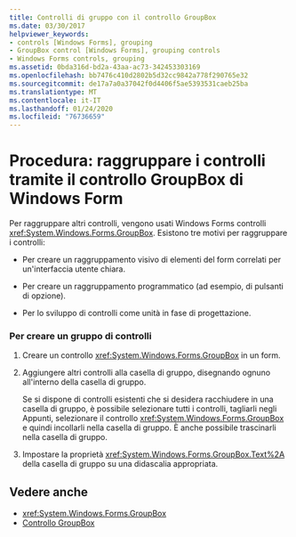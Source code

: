 ```yaml
---
title: Controlli di gruppo con il controllo GroupBox
ms.date: 03/30/2017
helpviewer_keywords:
- controls [Windows Forms], grouping
- GroupBox control [Windows Forms], grouping controls
- Windows Forms controls, grouping
ms.assetid: 0bda316d-bd2a-43aa-ac73-342453303169
ms.openlocfilehash: bb7476c410d2802b5d32cc9842a778f290765e32
ms.sourcegitcommit: de17a7a0a37042f0d4406f5ae5393531caeb25ba
ms.translationtype: MT
ms.contentlocale: it-IT
ms.lasthandoff: 01/24/2020
ms.locfileid: "76736659"
---
```

# <a name="how-to-group-controls-with-the-windows-forms-groupbox-control"></a>Procedura: raggruppare i controlli tramite il controllo GroupBox di Windows Form
Per raggruppare altri controlli, vengono usati Windows Forms controlli <xref:System.Windows.Forms.GroupBox>. Esistono tre motivi per raggruppare i controlli:  
  
- Per creare un raggruppamento visivo di elementi del form correlati per un'interfaccia utente chiara.  
  
- Per creare un raggruppamento programmatico (ad esempio, di pulsanti di opzione).  
  
- Per lo sviluppo di controlli come unità in fase di progettazione.  
  
### <a name="to-create-a-group-of-controls"></a>Per creare un gruppo di controlli  
  
1. Creare un controllo <xref:System.Windows.Forms.GroupBox> in un form.  
  
2. Aggiungere altri controlli alla casella di gruppo, disegnando ognuno all'interno della casella di gruppo.  
  
     Se si dispone di controlli esistenti che si desidera racchiudere in una casella di gruppo, è possibile selezionare tutti i controlli, tagliarli negli Appunti, selezionare il controllo <xref:System.Windows.Forms.GroupBox> e quindi incollarli nella casella di gruppo. È anche possibile trascinarli nella casella di gruppo.  
  
3. Impostare la proprietà <xref:System.Windows.Forms.GroupBox.Text%2A> della casella di gruppo su una didascalia appropriata.  
  
## <a name="see-also"></a>Vedere anche

- <xref:System.Windows.Forms.GroupBox>
- [Controllo GroupBox](groupbox-control-windows-forms.md)
